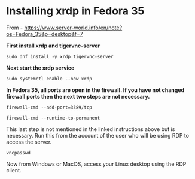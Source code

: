 # Installing xrdp in Fedora 35
From - https://www.server-world.info/en/note?os=Fedora_35&p=desktop&f=7

**First install xrdp and tigervnc-server**  
```
sudo dnf install -y xrdp tigervnc-server
```
**Next start the xrdp service**  
```
sudo systemctl enable --now xrdp
```
**In Fedora 35, all ports are open in the firewall. If you have not changed firewall ports then the next two steps are not necessary.**  
```
firewall-cmd --add-port=3389/tcp
```
```
firewall-cmd --runtime-to-permanent
```
This last step is not mentioned in the linked instructions above but is necessary. Run this from the account of the user who will be using RDP to access the server.
```
vncpasswd
```
Now from Windows or MacOS, access your Linux desktop using the RDP client.
